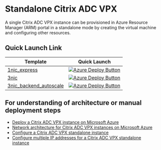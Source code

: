 # Standalone Citrix ADC VPX

A single Citrix ADC VPX instance can be provisioned in Azure Resource Manager (ARM) portal in a standalone mode by creating the virtual machine and configuring other resources.

## Quick Launch Link

|Template|Quick Launch|
|--|--|
|[1nic_express](./1nic_express)|[![Azure Deploy Button](https://aka.ms/deploytoazurebutton)](https://portal.azure.com/#create/Microsoft.Template/uri/https%3A%2F%2Fraw.githubusercontent.com%2Fcitrix%2Fcitrix-adc-azure-templates%2Fmaster%2Ftemplates%2Fstandalone%2F1nic_express%2FmainTemplate.json)|
|[3nic](./3nic)|[![Azure Deploy Button](https://aka.ms/deploytoazurebutton)](https://portal.azure.com/#create/Microsoft.Template/uri/https%3A%2F%2Fraw.githubusercontent.com%2Fcitrix%2Fcitrix-adc-azure-templates%2Fmaster%2Ftemplates%2Fstandalone%2F3nic%2FmainTemplate.json)|
|[3nic_backend_autoscale](./3nic_backend_autoscale)|[![Azure Deploy Button](https://aka.ms/deploytoazurebutton)](https://portal.azure.com/#create/Microsoft.Template/uri/https%3A%2F%2Fraw.githubusercontent.com%2Fcitrix%2Fcitrix-adc-azure-templates%2Fmaster%2Ftemplates%2Fstandalone%2F3nic_backend_autoscale%2FmainTemplate.json)|

## For understanding of architecture or manual deployment steps

* [Deploy a Citrix ADC VPX instance on Microsoft Azure](https://docs.citrix.com/en-us/citrix-adc/current-release/deploying-vpx/deploy-vpx-on-azure.html)
* [Network architecture for Citrix ADC VPX instances on Microsoft Azure](https://docs.citrix.com/en-us/citrix-adc/current-release/deploying-vpx/deploy-vpx-on-azure/network-architecture-vpx-azure.html)
* [Configure a Citrix ADC VPX standalone instance](https://docs.citrix.com/en-us/citrix-adc/current-release/deploying-vpx/deploy-vpx-on-azure/configure-vpx-standalone-arm.html)
* [Configure multiple IP addresses for a Citrix ADC VPX standalone instance](https://docs.citrix.com/en-us/citrix-adc/current-release/deploying-vpx/deploy-vpx-on-azure/configuring-multiple-ips-for-vpx-using-azure-resource-manager.html)
